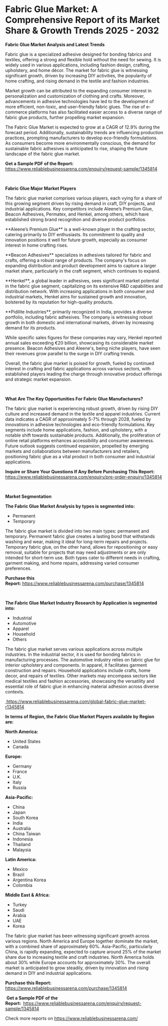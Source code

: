 <p><h1>Fabric Glue Market: A Comprehensive Report of its Market Share & Growth Trends 2025 - 2032</h1></p><p><strong>Fabric Glue Market Analysis and Latest Trends</strong></p>
<p><p>Fabric glue is a specialized adhesive designed for bonding fabrics and textiles, offering a strong and flexible hold without the need for sewing. It is widely used in various applications, including fashion design, crafting, upholstery, and home décor. The market for fabric glue is witnessing significant growth, driven by increasing DIY activities, the popularity of home crafting, and rising demand in the textile and fashion industries.</p><p>Market growth can be attributed to the expanding consumer interest in personalization and customization of clothing and crafts. Moreover, advancements in adhesive technologies have led to the development of more efficient, non-toxic, and user-friendly fabric glues. The rise of e-commerce platforms has also facilitated easier access to a diverse range of fabric glue products, further propelling market expansion. </p><p>The Fabric Glue Market is expected to grow at a CAGR of 12.9% during the forecast period. Additionally, sustainability trends are influencing production practices, prompting manufacturers to develop eco-friendly formulations. As consumers become more environmentally conscious, the demand for sustainable fabric adhesives is anticipated to rise, shaping the future landscape of the fabric glue market.</p></p>
<p><strong>Get a Sample PDF of the Report:&nbsp;</strong> <a href="https://www.reliablebusinessarena.com/enquiry/request-sample/1345814?utm_campaign=2206&utm_medium=2&utm_source=Github&utm_content=ia&utm_term=31032025&utm_id=fabric-glue">https://www.reliablebusinessarena.com/enquiry/request-sample/1345814</a></p>
<p>&nbsp;</p>
<p><strong>Fabric Glue Major Market Players</strong></p>
<p><p>The fabric glue market comprises various players, each vying for a share of this growing segment driven by rising demand in craft, DIY projects, and industrial applications. Key competitors include Aleene’s Premium Glue, Beacon Adhesives, Permatex, and Henkel, among others, which have established strong brand recognition and diverse product portfolios.</p><p>**Aleene’s Premium Glue** is a well-known player in the crafting sector, catering primarily to DIY enthusiasts. Its commitment to quality and innovation positions it well for future growth, especially as consumer interest in home crafting rises.</p><p>**Beacon Adhesives** specializes in adhesives tailored for fabric and crafts, offering a robust range of products. The company's focus on expanding distribution and product development aims to capture a larger market share, particularly in the craft segment, which continues to expand.</p><p>**Henkel**, a global leader in adhesives, sees significant market potential in the fabric glue segment, capitalizing on its extensive R&D capabilities and distribution network. With increasing applications in both consumer and industrial markets, Henkel aims for sustained growth and innovation, bolstered by its reputation for high-quality products.</p><p>**Pidilite Industries**, primarily recognized in India, provides a diverse portfolio, including fabric adhesives. The company is witnessing robust growth in both domestic and international markets, driven by increasing demand for its products.</p><p>While specific sales figures for these companies may vary, Henkel reported annual sales exceeding €20 billion, showcasing its considerable market presence. Beacon Adhesives and Aleene's, being niche players, have seen their revenues grow parallel to the surge in DIY crafting trends.</p><p>Overall, the fabric glue market is poised for growth, fueled by continued interest in crafting and fabric applications across various sectors, with established players leading the charge through innovative product offerings and strategic market expansion.</p></p>
<p>&nbsp;</p>
<p><strong>What Are The Key Opportunities For Fabric Glue Manufacturers?</strong></p>
<p><p>The fabric glue market is experiencing robust growth, driven by rising DIY culture and increased demand in the textile and apparel industries. Current data indicates a CAGR of approximately 5-7% through 2028, fueled by innovations in adhesive technologies and eco-friendly formulations. Key segments include home applications, fashion, and upholstery, with a notable shift towards sustainable products. Additionally, the proliferation of online retail platforms enhances accessibility and consumer awareness. Future outlook suggests continued expansion, propelled by emerging markets and collaborations between manufacturers and retailers, positioning fabric glue as a vital product in both consumer and industrial applications.</p></p>
<p><strong>Inquire or Share Your Questions If Any Before Purchasing This Report:</strong> <a href="https://www.reliablebusinessarena.com/enquiry/pre-order-enquiry/1345814?utm_campaign=2206&utm_medium=2&utm_source=Github&utm_content=ia&utm_term=31032025&utm_id=fabric-glue">https://www.reliablebusinessarena.com/enquiry/pre-order-enquiry/1345814</a></p>
<p>&nbsp;</p>
<p><strong>Market Segmentation</strong></p>
<p><strong>The Fabric Glue Market Analysis by types is segmented into:</strong></p>
<p><ul><li>Permanent</li><li>Temporary</li></ul></p>
<p><p>The fabric glue market is divided into two main types: permanent and temporary. Permanent fabric glue creates a lasting bond that withstands washing and wear, making it ideal for long-term repairs and projects. Temporary fabric glue, on the other hand, allows for repositioning or easy removal, suitable for projects that may need adjustments or are only intended for short-term use. Both types cater to different needs in crafting, garment making, and home repairs, addressing varied consumer preferences.</p></p>
<p><strong>Purchase this Report:&nbsp;</strong><a href="https://www.reliablebusinessarena.com/purchase/1345814?utm_campaign=2206&utm_medium=2&utm_source=Github&utm_content=ia&utm_term=31032025&utm_id=fabric-glue">https://www.reliablebusinessarena.com/purchase/1345814</a></p>
<p>&nbsp;</p>
<p><strong>The Fabric Glue Market Industry Research by Application is segmented into:</strong></p>
<p><ul><li>Industrial</li><li>Automotive</li><li>Apparel</li><li>Household</li><li>Others</li></ul></p>
<p><p>The fabric glue market serves various applications across multiple industries. In the industrial sector, it is used for bonding fabrics in manufacturing processes. The automotive industry relies on fabric glue for interior upholstery and components. In apparel, it facilitates garment construction and repairs. Household applications include crafts, home decor, and repairs of textiles. Other markets may encompass sectors like medical textiles and fashion accessories, showcasing the versatility and essential role of fabric glue in enhancing material adhesion across diverse contexts.</p></p>
<p><a href="https://www.reliablebusinessarena.com/global-fabric-glue-market-r1345814?utm_campaign=2206&utm_medium=2&utm_source=Github&utm_content=ia&utm_term=31032025&utm_id=fabric-glue">&nbsp;https://www.reliablebusinessarena.com/global-fabric-glue-market-r1345814</a></p>
<p><strong>In terms of Region, the Fabric Glue Market Players available by Region are:</strong></p>
<p>
    <p> <strong> North America: </strong>
        <ul>
            <li>United States</li>
            <li>Canada</li>
        </ul>
        </p> 
    <p> <strong> Europe: </strong>
        <ul>
            <li>Germany</li>
            <li>France</li>
            <li>U.K.</li>
            <li>Italy</li>
            <li>Russia</li>
        </ul>
        </p> 
    <p> <strong> Asia-Pacific: </strong>
        <ul>
            <li>China</li>
            <li>Japan</li>
            <li>South Korea</li>
            <li>India</li>
            <li>Australia</li>
            <li>China Taiwan</li>
            <li>Indonesia</li>
            <li>Thailand</li>
            <li>Malaysia</li>
        </ul>
        </p> 
    <p> <strong> Latin America: </strong>
        <ul>
            <li>Mexico</li>
            <li>Brazil</li>
            <li>Argentina Korea</li>
            <li>Colombia</li>
        </ul>
        </p> 
    <p> <strong> Middle East & Africa: </strong>
        <ul>
            <li>Turkey</li>
            <li>Saudi</li>
            <li>Arabia</li>
            <li>UAE</li>
            <li>Korea</li>
        </ul>
    </p>
    </p>
<p><p>The fabric glue market has been witnessing significant growth across various regions. North America and Europe together dominate the market, with a combined share of approximately 60%. Asia-Pacific, particularly China, is rapidly expanding, expected to capture around 25% of the market share due to increasing textile and craft industries. North America holds about 30% while Europe accounts for approximately 30%. The overall market is anticipated to grow steadily, driven by innovation and rising demand in DIY and industrial applications.</p></p>
<p><strong>Purchase this Report: </strong><a href="https://www.reliablebusinessarena.com/purchase/1345814?utm_campaign=2206&utm_medium=2&utm_source=Github&utm_content=ia&utm_term=31032025&utm_id=fabric-glue">https://www.reliablebusinessarena.com/purchase/1345814</a></p>
<p>&nbsp;<strong>Get a Sample PDF of the Report:&nbsp;&nbsp;</strong><a href="https://www.reliablebusinessarena.com/enquiry/request-sample/1345814?utm_campaign=2206&utm_medium=2&utm_source=Github&utm_content=ia&utm_term=31032025&utm_id=fabric-glue">https://www.reliablebusinessarena.com/enquiry/request-sample/1345814</a></p>
<p><strong></strong></p>
<p>Check more reports on <a href="https://www.reliablebusinessarena.com/?utm_campaign=2206&utm_medium=2&utm_source=Github&utm_content=ia&utm_term=31032025&utm_id=fabric-glue">https://www.reliablebusinessarena.com/</a></p>